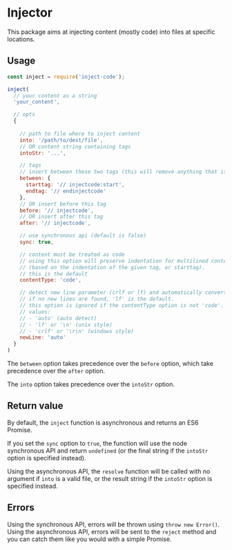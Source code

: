# Injector

This package aims at injecting content (mostly code) into files at specific locations.

## Usage

```js
const inject = require('inject-code');

inject(
  // your content as a string
  'your_content',

  // opts
  {
    
    // path to file where to inject content
    into: '/path/to/dest/file',
    // OR content string containing tags
    intoStr: '...',

    // tags
    // insert between these two tags (this will remove anything that is written between them)
    between: {
      starttag: '// injectcode:start',
      endtag: '// endinjectcode'
    },
    // OR insert before this tag
    before: '// injectcode',
    // OR insert after this tag
    after: '// injectcode',

    // use synchronous api (default is false)
    sync: true,

    // content must be treated as code
    // using this option will preserve indentation for multilined content
    // (based on the indentation of the given tag, or starttag).
    // this is the default
    contentType: 'code',

    // detect new line parameter (crlf or lf) and automatically converts into result string.
    // if no new lines are found, 'lf' is the default.
    // this option is ignored if the contentType option is not 'code'.
    // values:
    // - 'auto' (auto detect)
    // - 'lf' or '\n' (unix style)
    // - 'crlf' or '\r\n' (windows style)
    newLine: 'auto'
  }
)
```

The `between` option takes precedence over the `before` option, which take precedence over the `after` option.

The `into` option takes precedence over the `intoStr` option.

## Return value

By default, the `inject` function is asynchronous and returns an ES6 Promise.

If you set the `sync` option to `true`, the function will use the node synchronous API and return `undefined` (or the final string if the `intoStr` option is specified instead).

Using the asynchronous API, the `resolve` function will be called with no argument if `into` is a valid file, or the result string ìf the `intoStr` option is specified instead.

## Errors

Using the synchronous API, errors will be thrown using `throw new Error()`.
Using the asynchronous API, errors will be sent to the `reject` method and you can catch them like you would with a simple Promise.
